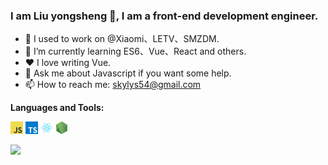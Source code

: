 ### I am Liu yongsheng 👋, I am a front-end development engineer.


- 🔭 I used to work on @Xiaomi、LETV、SMZDM.
- 🌱 I’m currently learning ES6、Vue、React and others.
- ❤️ I love writing Vue.
- 💬 Ask me about Javascript if you want some help.
- 📫 How to reach me: skylys54@gmail.com

**Languages and Tools:**  

<code><img height="20" src="https://raw.githubusercontent.com/github/explore/80688e429a7d4ef2fca1e82350fe8e3517d3494d/topics/javascript/javascript.png"></code>
<code><img height="20" src="https://raw.githubusercontent.com/github/explore/80688e429a7d4ef2fca1e82350fe8e3517d3494d/topics/typescript/typescript.png"></code>
<code><img height="20" src="https://raw.githubusercontent.com/github/explore/80688e429a7d4ef2fca1e82350fe8e3517d3494d/topics/react/react.png"></code>
<code><img height="20" src="https://raw.githubusercontent.com/github/explore/80688e429a7d4ef2fca1e82350fe8e3517d3494d/topics/nodejs/nodejs.png"></code>   

<img src="https://github-readme-stats.vercel.app/api?username=zeroone001&show_icons=true&icon_color=CE1D2D&text_color=718096&bg_color=ffffff&hide_title=true"></img>
